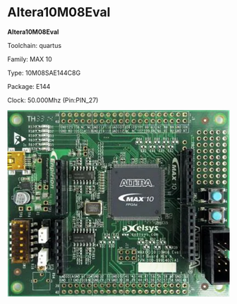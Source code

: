 # Altera10M08Eval
**Altera10M08Eval**

Toolchain: quartus

Family: MAX 10

Type: 10M08SAE144C8G

Package: E144

Clock: 50.000Mhz (Pin:PIN_27)

![board.png](board.png)


